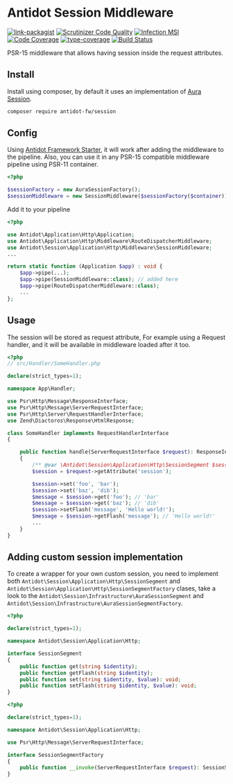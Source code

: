 # Antidot Session Middleware

[![link-packagist](https://img.shields.io/packagist/v/antidot-fw/session.svg?style=flat-square)](https://packagist.org/packages/antidot-fw/session)
[![Scrutinizer Code Quality](https://scrutinizer-ci.com/g/antidot-framework/session-middleware/badges/quality-score.png?b=1.x.x)](https://scrutinizer-ci.com/g/antidot-framework/session-middleware/?branch=1.x.x)
[![Infection MSI](https://badge.stryker-mutator.io/github.com/antidot-framework/session-middleware/1.x.x)](https://infection.github.io)
[![Code Coverage](https://scrutinizer-ci.com/g/antidot-framework/session-middleware/badges/coverage.png?b=1.x.x)](https://scrutinizer-ci.com/g/antidot-framework/session-middleware/?branch=1.x.x)
[![type-coverage](https://shepherd.dev/github/antidot-framework/react-framework/coverage.svg)](https://shepherd.dev/github/antidot-framework/react-framework)
[![Build Status](https://scrutinizer-ci.com/g/antidot-framework/session-middleware/badges/build.png?b=1.x.x)](https://scrutinizer-ci.com/g/antidot-framework/session-middleware/build-status/1.x.x)

PSR-15 middleware that allows having session inside the request attributes.

## Install

Install using composer, by default it uses an implementation of [Aura Session](https://github.com/auraphp/Aura.Session).

```bash
composer require antidot-fw/session
```

## Config

Using [Antidot Framework Starter](), it will work after adding the middleware to the pipeline. Also, you can use it in any
PSR-15 compatible middleware pipeline using PSR-11 container.

```php
<?php

$sessionFactory = new AuraSessionFactory();
$sessionMiddleware = new SessionMiddleware($sessionFactory($container));
```

Add it to your pipeline

```php
<?php

use Antidot\Application\Http\Application;
use Antidot\Application\Http\Middleware\RouteDispatcherMiddleware;
use Antidot\Session\Application\Http\Middleware\SessionMiddleware;
...

return static function (Application $app) : void {
    $app->pipe(...);
    $app->pipe(SessionMiddleware::class); // added here
    $app->pipe(RouteDispatcherMiddleware::class);
    ...
};

```

## Usage

The session will be stored as request attribute, For example using a Request handler, and it will be available in middleware 
loaded after it too.

```php
<?php
// src/Handler/SomeHandler.php

declare(strict_types=1);

namespace App\Handler;

use Psr\Http\Message\ResponseInterface;
use Psr\Http\Message\ServerRequestInterface;
use Psr\Http\Server\RequestHandlerInterface;
use Zend\Diactoros\Response\HtmlResponse;

class SomeHandler implements RequestHandlerInterface
{

    public function handle(ServerRequestInterface $request): ResponseInterface
    {
        /** @var \Antidot\Session\Application\Http\SessionSegment $session */
        $session = $request->getAttribute('session');

        $session->set('foo', 'bar');
        $session->set('baz', 'dib');
        $message = $session->get('foo'); // 'bar'
        $message = $session->get('baz'); // 'dib'
        $session->setFlash('message', 'Hello world!');
        $message = $session->getFlash('message'); // 'Hello world!'
        ...
    }
}
```

## Adding custom session implementation

To create a wrapper for your own custom session, you need to implement both `Antidot\Session\Application\Http\SessionSegment` 
and  `Antidot\Session\Application\Http\SessionSegmentFactory` clases, take a look to the 
`Antidot\Session\Infrastructure\AuraSessionSegment` and `Antidot\Session\Infrastructure\AuraSessionSegmentFactory`.

```php
<?php

declare(strict_types=1);

namespace Antidot\Session\Application\Http;

interface SessionSegment
{
    public function get(string $identity);
    public function getFlash(string $identity);
    public function set(string $identity, $value): void;
    public function setFlash(string $identity, $value): void;
}
```

```php
<?php

declare(strict_types=1);

namespace Antidot\Session\Application\Http;

use Psr\Http\Message\ServerRequestInterface;

interface SessionSegmentFactory
{
    public function __invoke(ServerRequestInterface $request): SessionSegment;
}
```
